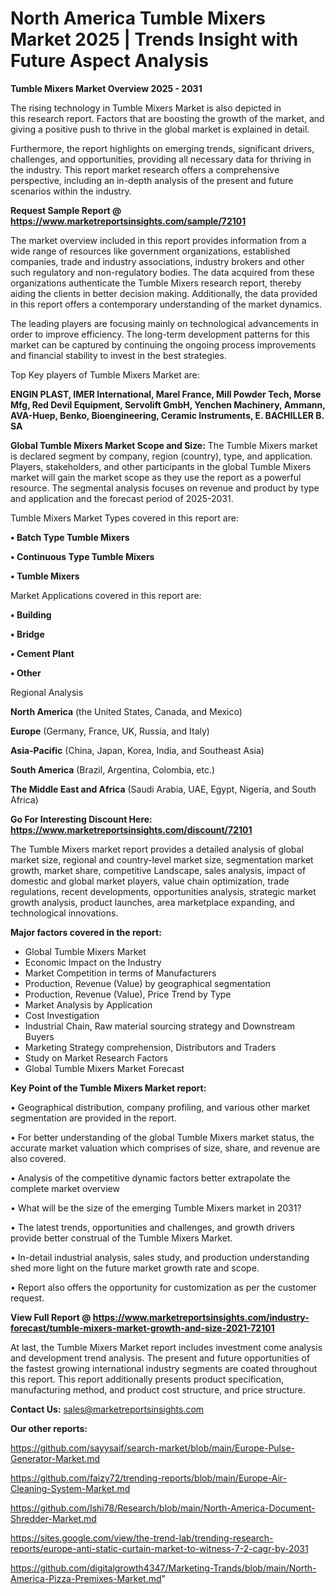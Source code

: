 # North America Tumble Mixers Market 2025 | Trends Insight with Future Aspect Analysis

<Strong> Tumble Mixers Market Overview 2025 - 2031</strong>

The rising technology in Tumble Mixers Market is also depicted in this research report. Factors that are boosting the growth of the market, and giving a positive push to thrive in the global market is explained in detail.

Furthermore, the report highlights on emerging trends, significant drivers, challenges, and opportunities, providing all necessary data for thriving in the industry. This report market research offers a comprehensive perspective, including an in-depth analysis of the present and future scenarios within the industry.

<strong>Request Sample Report @ <a href=https://www.marketreportsinsights.com/sample/72101>https://www.marketreportsinsights.com/sample/72101</a></strong>

The market overview included in this report provides information from a wide range of resources like government organizations, established companies, trade and industry associations, industry brokers and other such regulatory and non-regulatory bodies. The data acquired from these organizations authenticate the Tumble Mixers research report, thereby aiding the clients in better decision making. Additionally, the data provided in this report offers a contemporary understanding of the market dynamics.

The leading players are focusing mainly on technological advancements in order to improve efficiency. The long-term development patterns for this market can be captured by continuing the ongoing process improvements and financial stability to invest in the best strategies.

Top Key players of Tumble Mixers Market are:

<strong>ENGIN PLAST, IMER International, Marel France, Mill Powder Tech, Morse Mfg, Red Devil Equipment, Servolift GmbH, Yenchen Machinery, Ammann, AVA-Huep, Benko, Bioengineering, Ceramic Instruments, E. BACHILLER B. SA</strong>

<strong><b>Global Tumble Mixers Market Scope and Size:</b></strong>
The Tumble Mixers market is declared segment by company, region (country), type, and application. Players, stakeholders, and other participants in the global Tumble Mixers market will gain the market scope as they use the report as a powerful resource. The segmental analysis focuses on revenue and product by type and application and the forecast period of 2025-2031.

Tumble Mixers Market Types covered in this report are:

<strong>• Batch Type Tumble Mixers

• Continuous Type Tumble Mixers

• Tumble Mixers</strong>

Market Applications covered in this report are:

<strong>• Building

• Bridge

• Cement Plant

• Other</strong> 

Regional Analysis

<strong>North America</strong> (the United States, Canada, and Mexico)

<strong>Europe</strong> (Germany, France, UK, Russia, and Italy)

<strong>Asia-Pacific</strong> (China, Japan, Korea, India, and Southeast Asia)

<strong>South America</strong> (Brazil, Argentina, Colombia, etc.)

<strong>The Middle East and Africa</strong> (Saudi Arabia, UAE, Egypt, Nigeria, and South Africa)

<strong>Go For Interesting Discount Here: <a href=https://www.marketreportsinsights.com/discount/72101>https://www.marketreportsinsights.com/discount/72101</a></strong>

The Tumble Mixers market report provides a detailed analysis of global market size, regional and country-level market size, segmentation market growth, market share, competitive Landscape, sales analysis, impact of domestic and global market players, value chain optimization, trade regulations, recent developments, opportunities analysis, strategic market growth analysis, product launches, area marketplace expanding, and technological innovations.

<strong><b>Major factors covered in the report:</b></strong>
<ul>
  <li>Global Tumble Mixers Market </li>
  <li>Economic Impact on the Industry</li>
  <li>Market Competition in terms of Manufacturers</li>
  <li>Production, Revenue (Value) by geographical segmentation</li>
  <li>Production, Revenue (Value), Price Trend by Type</li>
  <li>Market Analysis by Application</li>
  <li>Cost Investigation</li>
  <li>Industrial Chain, Raw material sourcing strategy and Downstream Buyers</li>
  <li>Marketing Strategy comprehension, Distributors and Traders</li>
  <li>Study on Market Research Factors</li>
  <li>Global Tumble Mixers Market Forecast</li>
</ul>

<strong><b>Key Point of the Tumble Mixers Market report:</b></strong>

• Geographical distribution, company profiling, and various other market segmentation are provided in the report.

• For better understanding of the global Tumble Mixers market status, the accurate market valuation which comprises of size, share, and revenue are also covered.

• Analysis of the competitive dynamic factors better extrapolate the complete market overview

• What will be the size of the emerging Tumble Mixers market in 2031?

• The latest trends, opportunities and challenges, and growth drivers provide better construal of the Tumble Mixers Market.

• In-detail industrial analysis, sales study, and production understanding shed more light on the future market growth rate and scope.

• Report also offers the opportunity for customization as per the customer request.

<strong><b>View Full Report @ <a href=https://www.marketreportsinsights.com/industry-forecast/tumble-mixers-market-growth-and-size-2021-72101>https://www.marketreportsinsights.com/industry-forecast/tumble-mixers-market-growth-and-size-2021-72101</a></b></strong>


At last, the Tumble Mixers Market report includes investment come analysis and development trend analysis. The present and future opportunities of the fastest growing international industry segments are coated throughout this report. This report additionally presents product specification, manufacturing method, and product cost structure, and price structure.

<strong>Contact Us:</strong>
sales@marketreportsinsights.com

<strong>Our other reports:</strong>

<a href=https://github.com/sayysaif/search-market/blob/main/Europe-Pulse-Generator-Market.md>https://github.com/sayysaif/search-market/blob/main/Europe-Pulse-Generator-Market.md</a>

<a href=https://github.com/faizy72/trending-reports/blob/main/Europe-Air-Cleaning-System-Market.md>https://github.com/faizy72/trending-reports/blob/main/Europe-Air-Cleaning-System-Market.md</a>

<a href=https://github.com/Ishi78/Research/blob/main/North-America-Document-Shredder-Market.md>https://github.com/Ishi78/Research/blob/main/North-America-Document-Shredder-Market.md</a>

<a href=https://sites.google.com/view/the-trend-lab/trending-research-reports/europe-anti-static-curtain-market-to-witness-7-2-cagr-by-2031>https://sites.google.com/view/the-trend-lab/trending-research-reports/europe-anti-static-curtain-market-to-witness-7-2-cagr-by-2031</a>

<a href=https://github.com/digitalgrowth4347/Marketing-Trands/blob/main/North-America-Pizza-Premixes-Market.md>https://github.com/digitalgrowth4347/Marketing-Trands/blob/main/North-America-Pizza-Premixes-Market.md</a>"
